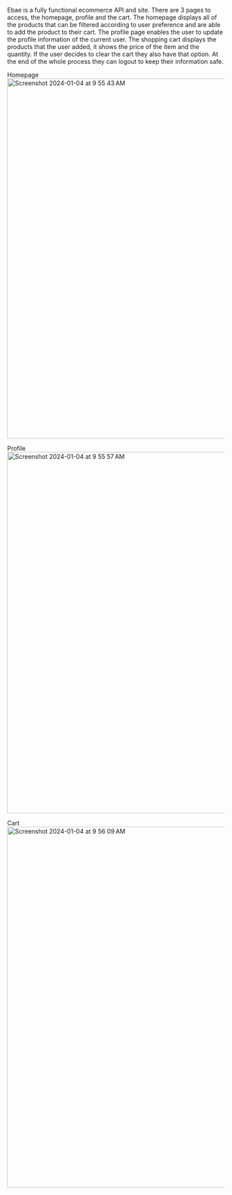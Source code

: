 Ebae is a fully functional ecommerce API and site.
There are 3 pages to access, the homepage, profile and the cart.
The homepage displays all of the products that can be filtered according to user preference and are able to add the product to their cart.
The profile page enables the user to update the profile information of the current user.
The shopping cart displays the products that the user added, it shows the price of the item and the quantity. 
If the user decides to clear the cart they also have that option.
At the end of the whole process they can logout to keep their information safe.


Homepage
<img width="832" alt="Screenshot 2024-01-04 at 9 55 43 AM" src="https://github.com/Randy23123/Ebae/assets/113218888/4f91c7e7-8a63-4cd3-8956-85a0e61944ec">

Profile
<img width="835" alt="Screenshot 2024-01-04 at 9 55 57 AM" src="https://github.com/Randy23123/Ebae/assets/113218888/96e18163-6bdf-42f8-bccb-503bb8c71fd4">

Cart
<img width="834" alt="Screenshot 2024-01-04 at 9 56 09 AM" src="https://github.com/Randy23123/Ebae/assets/113218888/d6fe478f-d117-4774-8ce4-9fb872bfe6ba">
